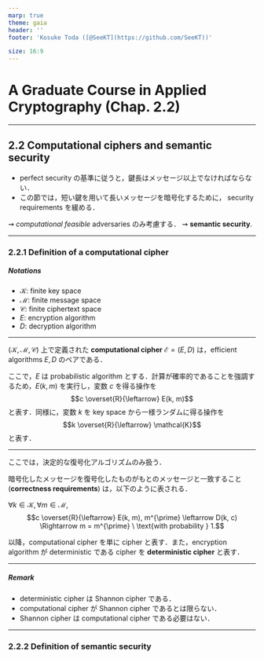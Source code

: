 ```yaml
---
marp: true
theme: gaia
header: ''
footer: 'Kosuke Toda ([@SeeKT](https://github.com/SeeKT))'

size: 16:9
---
```

<!-- paginate: true -->

<style>
img[alt~="center"] {
  display: block;
  margin: 0 auto;
}
</style>

# A Graduate Course in Applied Cryptography (Chap. 2.2)

---
## 2.2 Computational ciphers and semantic security

- perfect security の基準に従うと，鍵長はメッセージ以上でなければならない．
- この節では，短い鍵を用いて長いメッセージを暗号化するために， security requirements を緩める．

$\rightsquigarrow$ *computational feasible* adversaries のみ考慮する．
$\rightsquigarrow$ **semantic security**.

---

### 2.2.1 Definition of a computational cipher
##### Notations
- $\mathcal{K}$: finite key space
- $\mathcal{M}$: finite message space
- $\mathcal{C}$: finite ciphertext space
- $E$: encryption algorithm
- $D$: decryption algorithm

---
$(\mathcal{K}, \mathcal{M}, \mathcal{C})$ 上で定義された **computational cipher** $\mathcal{E} = (E, D)$ は，efficient algorithms $E, D$ のペアである．

ここで，$E$ は probabilistic algorithm とする．計算が確率的であることを強調するため，$E(k, m)$ を実行し，変数 $c$ を得る操作を
$$c \overset{R}{\leftarrow} E(k, m)$$
と表す．同様に，変数 $k$ を key space から一様ランダムに得る操作を
$$k \overset{R}{\leftarrow} \mathcal{K}$$
と表す．

---
ここでは，決定的な復号化アルゴリズムのみ扱う．

暗号化したメッセージを復号化したものがもとのメッセージと一致すること (**correctness requirements**) は，以下のように表される．

$\forall k \in \mathcal{K}, \forall m \in \mathcal{M},$
$$c \overset{R}{\leftarrow} E(k, m), m^{\prime} \leftarrow D(k, c) \Rightarrow m = m^{\prime} \ \text{with probability } 1.$$

以降，computational cipher を単に cipher と表す．また，encryption algorithm が deterministic である cipher を **deterministic cipher** と表す．

---
##### Remark
- deterministic cipher は Shannon cipher である．
- computational cipher が Shannon cipher であるとは限らない．
- Shannon cipher は computational cipher である必要はない．

---

### 2.2.2 Definition of semantic security